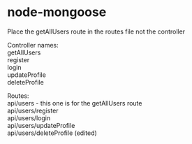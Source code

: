 # node-mongoose

Place the getAllUsers route in the routes file not the controller

Controller names: \
getAllUsers \
register \
login \
updateProfile \
deleteProfile

Routes: \
api/users - this one is for the getAllUsers route \
api/users/register \
api/users/login \
api/users/updateProfile \
api/users/deleteProfile (edited) 
